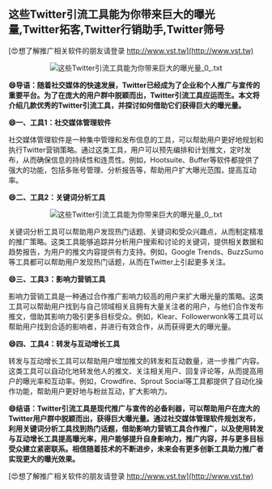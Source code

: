 ## **这些Twitter引流工具能为你带来巨大的曝光量,Twitter拓客,Twitter行销助手,Twitter筛号**

[😍想了解推广相关软件的朋友请登录 http://www.vst.tw](http://www.vst.tw)

 <center><img src="https://vst.tw/MP4/tuiguang/png/8.png" alt="这些Twitter引流工具能为你带来巨大的曝光量_0_.txt"></center>

**😄导语：随着社交媒体的快速发展，Twitter已经成为了企业和个人推广与宣传的重要平台。为了在庞大的用户群中脱颖而出，Twitter引流工具应运而生。本文将介绍几款优秀的Twitter引流工具，并探讨如何借助它们获得巨大的曝光量。**

**😄一、工具1：社交媒体管理软件**

社交媒体管理软件是一种集中管理和发布信息的工具，可以帮助用户更好地规划和执行Twitter营销策略。通过这类工具，用户可以预先编排和计划推文，定时发布，从而确保信息的持续性和连贯性。例如，Hootsuite、Buffer等软件都提供了强大的功能，包括多账号管理、分析报告等，帮助用户扩大曝光范围，提高互动率。

**😄二、工具2：关键词分析工具**

 <center><img src="https://vst.tw/MP4/tuiguang/png/0.png" alt="这些Twitter引流工具能为你带来巨大的曝光量_0_.txt"></center>

关键词分析工具可以帮助用户发现热门话题、关键词和受众兴趣点，从而制定精准的推广策略。这类工具能够追踪并分析用户搜索和讨论的关键词，提供相关数据和趋势报告，为用户的推文内容提供有力支持。例如，Google Trends、BuzzSumo等工具都可以帮助用户发现热门话题，从而在Twitter上引起更多关注。

**😄三、工具3：影响力营销工具**

影响力营销工具是一种通过合作推广影响力较高的用户来扩大曝光量的策略。这类工具可以帮助用户找到与自己领域相关且拥有大量关注者的用户，与他们合作发布推文，借助其影响力吸引更多目标受众。例如，Klear、Followerwonk等工具可以帮助用户找到合适的影响者，并进行有效合作，从而获得更大的曝光量。

**😄四、工具4：转发与互动增长工具**

转发与互动增长工具可以帮助用户增加推文的转发和互动数量，进一步推广内容。这类工具可以自动化地转发他人的推文、关注相关用户、回复评论等，从而提高用户的曝光率和互动率。例如，Crowdfire、Sprout Social等工具都提供了自动化操作功能，帮助用户更好地与粉丝互动，扩大影响力。

**😄结语：Twitter引流工具是现代推广与宣传的必备利器，可以帮助用户在庞大的Twitter用户群中脱颖而出，获得巨大曝光量。通过社交媒体管理软件规划发布，利用关键词分析工具找到热门话题，借助影响力营销工具合作推广，以及使用转发与互动增长工具提高曝光率，用户能够提升自身影响力，推广内容，并与更多目标受众建立紧密联系。相信随着技术的不断进步，未来会有更多创新工具助力推广者实现更大的曝光效果。**

[😍想了解推广相关软件的朋友请登录 http://www.vst.tw](http://www.vst.tw)



